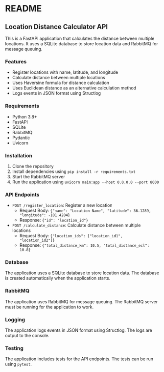 

README
======

Location Distance Calculator API
-------------------------------

This is a FastAPI application that calculates the distance between multiple locations. It uses a SQLite database to store location data and RabbitMQ for message queuing.

### Features

* Register locations with name, latitude, and longitude
* Calculate distance between multiple locations
* Uses Haversine formula for distance calculation
* Uses Euclidean distance as an alternative calculation method
* Logs events in JSON format using Structlog

### Requirements

* Python 3.8+
* FastAPI
* SQLite
* RabbitMQ
* Pydantic
* Uvicorn

### Installation

1. Clone the repository
2. Install dependencies using `pip install -r requirements.txt`
3. Start the RabbitMQ server
4. Run the application using `uvicorn main:app --host 0.0.0.0 --port 8000`

### API Endpoints

* `POST /register_location`: Register a new location
	+ Request Body: `{"name": "Location Name", "latitude": 36.1289, "longitude": -101.4284}`
	+ Response: `{"id": "location_id"}`
* `POST /calculate_distance`: Calculate distance between multiple locations
	+ Request Body: `{"location_ids": ["location_id1", "location_id2"]}`
	+ Response: `{"total_distance_km": 10.5, "total_distance_ecl": 10.8}`

### Database

The application uses a SQLite database to store location data. The database is created automatically when the application starts.

### RabbitMQ

The application uses RabbitMQ for message queuing. The RabbitMQ server must be running for the application to work.

### Logging

The application logs events in JSON format using Structlog. The logs are output to the console.

### Testing

The application includes tests for the API endpoints. The tests can be run using `pytest`.
